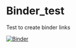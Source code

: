 # Binder_test

Test to create binder links

[![Binder](https://mybinder.org/badge_logo.svg)](https://mybinder.org/v2/gh/2-science/Binder_test/main?filepath=radiationSunTeacher.ipynb)
